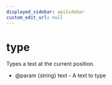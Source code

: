 ```yaml
---
displayed_sidebar: apiSidebar
custom_edit_url: null
---
```

# type

Types a text at the current position.

   * @param {string} text - A text to type
